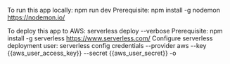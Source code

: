 To run this app locally: npm run dev
Prerequisite: npm install -g nodemon
https://nodemon.io/

To deploy this app to AWS: serverless deploy --verbose
Prerequisite: npm install -g serverless
https://www.serverless.com/
Configure serverless deployment user: serverless config credentials --provider aws --key {{aws_user_access_key}} --secret {{aws_user_secret}} -o
